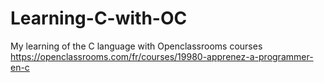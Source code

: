 # Learning-C-with-OC
My learning of the C language with Openclassrooms courses
https://openclassrooms.com/fr/courses/19980-apprenez-a-programmer-en-c
